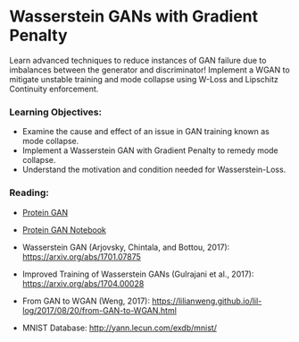 # Wasserstein GANs with Gradient Penalty

Learn advanced techniques to reduce instances of GAN failure due to imbalances between the generator and discriminator! Implement a WGAN to mitigate unstable training and mode collapse using W-Loss and Lipschitz Continuity enforcement.

### Learning Objectives:

* Examine the cause and effect of an issue in GAN training known as mode collapse.
* Implement a Wasserstein GAN with Gradient Penalty to remedy mode collapse.
* Understand the motivation and condition needed for Wasserstein-Loss.

### Reading:

* [Protein GAN](https://www.biorxiv.org/content/10.1101/789719v2)

* [Protein GAN Notebook](https://colab.research.google.com/github/https-deeplearning-ai/GANs-Public/blob/master/ProteinGAN.ipynb)

* Wasserstein GAN (Arjovsky, Chintala, and Bottou, 2017): https://arxiv.org/abs/1701.07875

* Improved Training of Wasserstein GANs (Gulrajani et al., 2017): https://arxiv.org/abs/1704.00028


* From GAN to WGAN (Weng, 2017): https://lilianweng.github.io/lil-log/2017/08/20/from-GAN-to-WGAN.html

* MNIST Database: http://yann.lecun.com/exdb/mnist/
